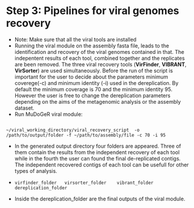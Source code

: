 

# Step 3: Pipelines for viral genomes recovery 
* Note: Make sure that all the viral tools are installed 
* Running the viral module on the assembly fasta file, leads to the identification and recovery of the viral genomes contained in that. The indepentent results of each tool, combined together and the replicates are been removed. The three viral recovery tools (**VirFinder**, **VIBRANT**, **VirSorter**) are used simultaneously.  Before the run of the script is important for the user to decide about the parameters minimum coverege(-c) and minimum identity (-i) used in the dereplication. By default the minimum coverage is 70 and the minimum identity 95. However the user is free to change the dereplication parameters depending on the aims of the metagenomic analysis or the assembly dataset. 
* Run MuDoGeR viral  module:
``` 
 ```

```~/viral_working_directory/viral_recovery_script  -o /path/to/output/folder -f ~/path/to/assembly/file -c 70 -i 95```

* In the generated output directory four folders are appeared.  Three of them contain the results from the independent recovery of each tool while in the fourth the user can found the final de-replicated contigs. The independent recovered contigs of each tool can be usefull for other types of analysis. 

* ```virfinder_folder   virsorter_folder    vibrant_folder    dereplication_folder ``` 

* Inside the dereplication_folder are the final outputs of the viral module.
``` VIRAL_PARTICLES_95-70.clstr   VIRAL_PARTICLES-nucmer.out.coords   VIRAL_PARTICLES_95-70.fna VIRAL_PARTICLES-cover.csv VIRAL_PARTICLES-nucmer.out.delta
 ```
     







